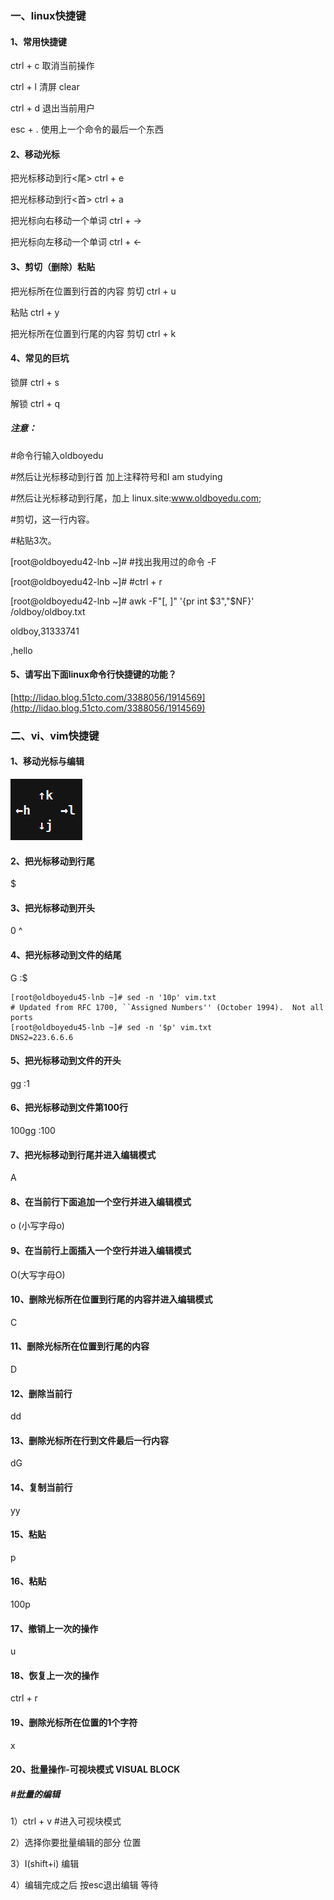 ### 一、linux快捷键

#### 1、常用快捷键

ctrl + c   取消当前操作

ctrl + l   清屏 clear

ctrl + d   退出当前用户

esc  + .   使用上一个命令的最后一个东西

#### 2、移动光标

把光标移动到行&lt;尾&gt;                ctrl + e

把光标移动到行&lt;首&gt;                ctrl + a

把光标向右移动一个单词            ctrl + →

把光标向左移动一个单词            ctrl + ←

#### 3、剪切（删除）粘贴

把光标所在位置到行首的内容 剪切   ctrl + u

粘贴                            ctrl + y

把光标所在位置到行尾的内容 剪切   ctrl + k

#### 4、常见的巨坑

锁屏                                   ctrl + s

解锁                                   ctrl + q

##### 注意：

\#命令行输入oldboyedu

\#然后让光标移动到行首 加上注释符号和I am studying

\#然后让光标移动到行尾，加上 linux.site:www.oldboyedu.com;

\#剪切，这一行内容。

\#粘贴3次。

\[root@oldboyedu42-lnb ~\]\# \#找出我用过的命令 -F

\[root@oldboyedu42-lnb ~\]\# \#ctrl + r

\[root@oldboyedu42-lnb ~\]\# awk -F"\[, \]"   '{pr int $3","$NF}' /oldboy/oldboy.txt

oldboy,31333741

,hello

#### 5、请写出下面linux命令行快捷键的功能？

[http://lidao.blog.51cto.com/3388056/1914569](http://lidao.blog.51cto.com/3388056/1914569)

### 二、vi、vim快捷键

#### 1、移动光标与编辑

![](/assets/36-1.png)

#### 2、把光标移动到行尾            

$    

#### 3、把光标移动到开头            

0   ^    

#### 4、把光标移动到文件的结尾       

G    :$ 

    [root@oldboyedu45-lnb ~]# sed -n '10p' vim.txt 
    # Updated from RFC 1700, ``Assigned Numbers'' (October 1994).  Not all ports
    [root@oldboyedu45-lnb ~]# sed -n '$p' vim.txt 
    DNS2=223.6.6.6

#### 5、把光标移动到文件的开头       

gg   :1

#### 6、把光标移动到文件第100行   

100gg   :100

#### 7、把光标移动到行尾并进入编辑模式               

A 

#### 8、在当前行下面追加一个空行并进入编辑模式       

o \(小写字母o\)

#### 9、在当前行上面插入一个空行并进入编辑模式       

O\(大写字母O\) 

#### 10、删除光标所在位置到行尾的内容并进入编辑模式   

C 

#### 11、删除光标所在位置到行尾的内容                 

D 

#### 12、删除当前行                                   

dd

#### 13、删除光标所在行到文件最后一行内容             

dG

#### 14、复制当前行                                   

yy                                         

#### 15、粘贴                                         

p 

#### 16、粘贴                                         

100p 

#### 17、撤销上一次的操作                             

u

#### 18、恢复上一次的操作                             

ctrl + r 

#### 19、删除光标所在位置的1个字符                    

x 

#### 20、批量操作-可视块模式  VISUAL BLOCK  

##### \#批量的编辑  

1）ctrl + v  \#进入可视块模式

2）选择你要批量编辑的部分 位置    

3）I\(shift+i\) 编辑

4）编辑完成之后 按esc退出编辑 等待



